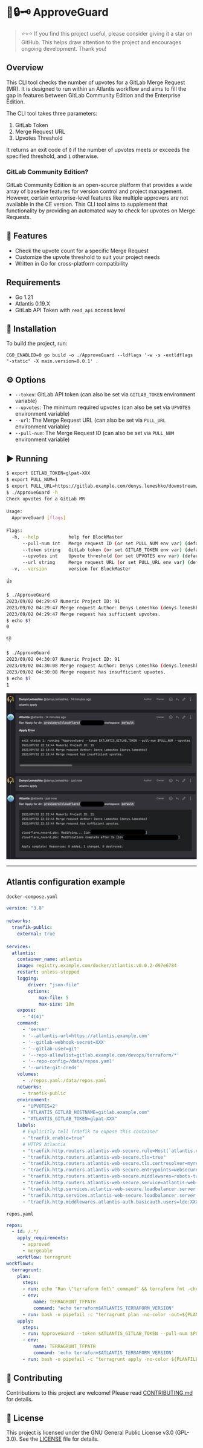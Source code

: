 # 🚪🔒🗝️ ApproveGuard

> ⭐️⭐️⭐️ If you find this project useful, please consider giving it a star on GitHub. This helps draw attention to the project and encourages ongoing development. Thank you!

## Overview

This CLI tool checks the number of upvotes for a GitLab Merge Request (MR). It is designed to run within an Atlantis workflow and aims to fill the gap in features between GitLab Community Edition and the Enterprise Edition.

The CLI tool takes three parameters:

1. GitLab Token
2. Merge Request URL
3. Upvotes Threshold

It returns an exit code of `0` if the number of upvotes meets or exceeds the specified threshold, and `1` otherwise.

### GitLab Community Edition?

GitLab Community Edition is an open-source platform that provides a wide array of baseline features for version control and project management. However, certain enterprise-level features like multiple approvers are not available in the CE version. This CLI tool aims to supplement that functionality by providing an automated way to check for upvotes on Merge Requests.

## 🌟 Features

- Check the upvote count for a specific Merge Request
- Customize the upvote threshold to suit your project needs
- Written in Go for cross-platform compatibility

## Requirements

- Go 1.21
- Atlantis 0.19.X
- GitLab API Token with `read_api` access level

## 🚀 Installation

To build the project, run:

```
CGO_ENABLED=0 go build -o ./ApproveGuard --ldflags '-w -s -extldflags "-static" -X main.version=0.0.1' .
```

## ⚙ Options

- `--token`: GitLab API token (can also be set via `GITLAB_TOKEN` environment variable)
- `--upvotes`: The minimum required upvotes (can also be set via `UPVOTES` environment variable)
- `--url`: The Merge Request URL (can also be set via `PULL_URL` environment variable)
- `--pull-num`: The Merge Request ID (can also be set via `PULL_NUM` environment variable)

## ▶️ Running

```bash
$ export GITLAB_TOKEN=glpat-XXX
$ export PULL_NUM=1
$ export PULL_URL=https://gitlab.example.com/denys.lemeshko/downstream/-/merge_requests/1
$ ./ApproveGuard -h
Check upvotes for a GitLab MR

Usage:
  ApproveGuard [flags]

Flags:
  -h, --help           help for BlockMaster
      --pull-num int   Merge request ID (or set PULL_NUM env var) (default 1)
      --token string   GitLab token (or set GITLAB_TOKEN env var) (default "glpat-XXX")
      --upvotes int    Upvote threshold (or set UPVOTES env var) (default 1)
      --url string     Merge request URL (or set PULL_URL env var) (default "https://gitlab.example.com/denys.lemeshko/downstream/-/merge_requests/1")
  -v, --version        version for BlockMaster
```

👍

```bash
$ ./ApproveGuard
2023/09/02 04:29:47 Numeric Project ID: 91
2023/09/02 04:29:47 Merge request Author: Denys Lemeshko (denys.lemeshko)
2023/09/02 04:29:47 Merge request has sufficient upvotes.
$ echo $?
0
```

👎

```bash
$ ./ApproveGuard
2023/09/02 04:30:07 Numeric Project ID: 91
2023/09/02 04:30:08 Merge request Author: Denys Lemeshko (denys.lemeshko)
2023/09/02 04:30:08 Merge request has insufficient upvotes.
$ echo $?
1
```

![Atlantis](./atlantis.png)

---

## Atlantis configuration example

`docker-compose.yaml`

```yaml
version: "3.8"

networks:
  traefik-public:
    external: true

services:
  atlantis:
    container_name: atlantis
    image: registry.example.com/docker/atlantis:v0.0.2-d97e6784
    restart: unless-stopped
    logging:
        driver: "json-file"
        options:
            max-file: 5
            max-size: 10m
    expose:
      - "4141"
    command:
      - 'server'
      - '--atlantis-url=https://atlantis.example.com'
      - '--gitlab-webhook-secret=XXX'
      - '--gitlab-user=git'
      - '--repo-allowlist=gitlab.example.com/devops/terraform/*'
      - '--repo-config=/data/repos.yaml'
      - '--write-git-creds'
    volumes:
      - ./repos.yaml:/data/repos.yaml
    networks:
      - traefik-public
    environment:
      - "UPVOTES=2"
      - "ATLANTIS_GITLAB_HOSTNAME=gitlab.example.com"
      - "ATLANTIS_GITLAB_TOKEN=glpat-XXX"
    labels:
      # Explicitly tell Traefik to expose this container
      - "traefik.enable=true"
      # HTTPS Atlantis
      - "traefik.http.routers.atlantis-web-secure.rule=Host(`atlantis.example.com`)"
      - "traefik.http.routers.atlantis-web-secure.tls=true"
      - "traefik.http.routers.atlantis-web-secure.tls.certresolver=myresolver"
      - "traefik.http.routers.atlantis-web-secure.entrypoints=websecure"
      - "traefik.http.routers.atlantis-web-secure.middlewares=robots-tag-header@file,atlantis-auth"
      - "traefik.http.routers.atlantis-web-secure.service=atlantis-web-secure"
      - "traefik.http.services.atlantis-web-secure.loadbalancer.server.port=4141"
      - "traefik.http.services.atlantis-web-secure.loadbalancer.server.scheme=http"
      - "traefik.http.middlewares.atlantis-auth.basicauth.users=lde:XXX"
```

`repos.yaml`

```yaml
repos:
  - id: /.*/
    apply_requirements:
      - approved
      - mergeable
    workflow: terragrunt
workflows:
  terragrunt:
    plan:
      steps:
      - run: echo "Run \"terraform fmt\" command" && terraform fmt -check -diff
      - env:
          name: TERRAGRUNT_TFPATH
          command: "echo terraform$ATLANTIS_TERRAFORM_VERSION"
      - run: bash -o pipefail -c "terragrunt plan -no-color -out=${PLANFILE}"
    apply:
      steps:
      - run: ApproveGuard --token $ATLANTIS_GITLAB_TOKEN --pull-num $PULL_NUM --upvotes 2 --url https://${ATLANTIS_GITLAB_HOSTNAME}/${BASE_REPO_OWNER}/${BASE_REPO_NAME}/-/merge_requests/${PULL_NUM}
      - env:
          name: TERRAGRUNT_TFPATH
          command: 'echo terraform$ATLANTIS_TERRAFORM_VERSION'
      - run: bash -o pipefail -c "terragrunt apply -no-color ${PLANFILE}"
```

## 🤝 Contributing

Contributions to this project are welcome! Please read [CONTRIBUTING.md](CONTRIBUTING.md) for details.

## 📜 License

This project is licensed under the GNU General Public License v3.0 (GPL-3.0). See the [LICENSE](LICENSE) file for details.
